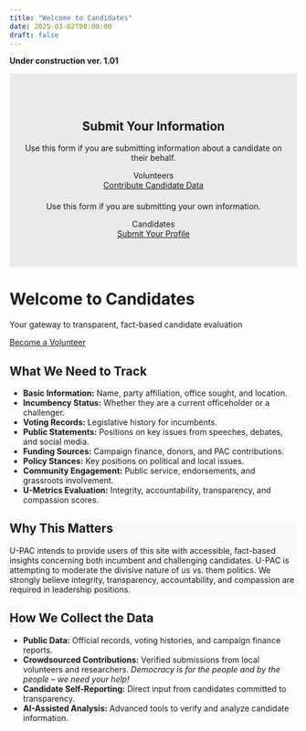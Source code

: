 ```yaml
---
title: "Welcome to Candidates"
date: 2025-03-02T00:00:00
draft: false
---
```


**Under construction ver. 1.01**

<!-- Submission Forms Navigation Section relocated to the top -->
<section class="content-section" style="background: #eaeaea; text-align: center; padding: 50px 20px;">
  <h2>Submit Your Information</h2>
  <div class="submission-buttons">
    <!-- Submission item for Volunteers in vertical layout -->
    <div class="submission-item-vertical">
      <div class="submission-content">
        <p>Use this form if you are submitting information about a candidate on their behalf.</p>
      </div>
      <div class="submission-label">Volunteers</div>
      <a href="/candidates/volunteer-entry/" class="btn btn-secondary">Contribute Candidate Data</a>
    </div>
    <!-- Submission item for Candidates in vertical layout -->
    <div class="submission-item-vertical" style="margin-top: 20px;">
      <div class="submission-content">
        <p>Use this form if you are submitting your own information.</p>
      </div>
      <div class="submission-label">Candidates</div>
      <a href="https://docs.google.com/forms/d/e/1FAIpQLSeEoa1xE-8dRw7fUTArlWjwZWE8GFWOIu2E8m5vxg1c5r_tWQ/viewform?usp=header" class="btn btn-primary">Submit Your Profile</a>
    </div>
  </div>
</section>

<!-- Hero Banner Section -->
<div class="hero-banner-candidates">
  <h1>Welcome to Candidates</h1>
  <p>Your gateway to transparent, fact-based candidate evaluation</p>
  <div class="hero-buttons">
    <a href="/volunteer/" class="btn btn-secondary">Become a Volunteer</a>
  </div>
</div>

<!-- What We Need to Track Section -->
<section class="content-section">
  <h2>What We Need to Track</h2>
  <div class="list-container">
    <ul class="spaced-list">
      <li><strong>Basic Information:</strong> Name, party affiliation, office sought, and location.</li>
      <li><strong>Incumbency Status:</strong> Whether they are a current officeholder or a challenger.</li>
      <li><strong>Voting Records:</strong> Legislative history for incumbents.</li>
      <li><strong>Public Statements:</strong> Positions on key issues from speeches, debates, and social media.</li>
      <li><strong>Funding Sources:</strong> Campaign finance, donors, and PAC contributions.</li>
      <li><strong>Policy Stances:</strong> Key positions on political and local issues.</li>
      <li><strong>Community Engagement:</strong> Public service, endorsements, and grassroots involvement.</li>
      <li><strong>U-Metrics Evaluation:</strong> Integrity, accountability, transparency, and compassion scores.</li>
    </ul>
  </div>
</section>

<!-- Why This Matters Section -->
<section class="content-section" style="background: #f9f9f9;">
  <h2>Why This Matters</h2>
  <div class="text-container">
    <p>
      U-PAC intends to provide users of this site with accessible, fact-based insights concerning both incumbent and challenging candidates. U-PAC is attempting to moderate the divisive nature of us vs. them politics. We strongly believe integrity, transparency, accountability, and compassion are required in leadership positions.
    </p>
  </div>
</section>

<!-- How We Collect Data Section -->
<section class="content-section">
  <h2>How We Collect the Data</h2>
  <div class="list-container">
    <ul class="spaced-list">
      <li><strong>Public Data:</strong> Official records, voting histories, and campaign finance reports.</li>
      <li>
        <strong>Crowdsourced Contributions:</strong> Verified submissions from local volunteers and researchers.
        <em> Democracy is for the people and by the people – we need your help!</em>
      </li>
      <li><strong>Candidate Self-Reporting:</strong> Direct input from candidates committed to transparency.</li>
      <li><strong>AI-Assisted Analysis:</strong> Advanced tools to verify and analyze candidate information.</li>
    </ul>
  </div>
</section>
